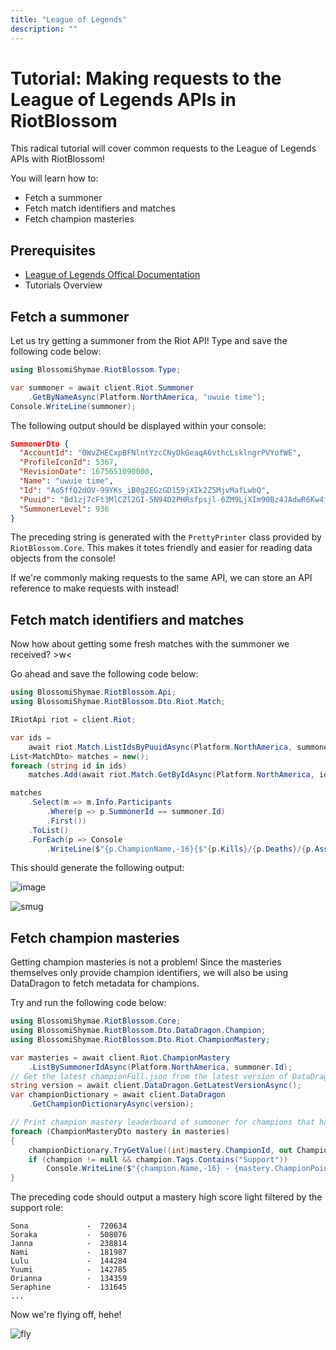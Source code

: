```yaml
---
title: "League of Legends"
description: ""
---
```


# Tutorial: Making requests to the League of Legends APIs in RiotBlossom

This radical tutorial will cover common requests to the League of Legends APIs with 
RiotBlossom!

You will learn how to:
- Fetch a summoner
- Fetch match identifiers and matches
- Fetch champion masteries

## Prerequisites
- [League of Legends Offical Documentation](https://developer.riotgames.com/docs/lol)
- Tutorials Overview

## Fetch a summoner

Let us try getting a summoner from the Riot API! Type and save the following 
code below:

```csharp
using BlossomiShymae.RiotBlossom.Type;

var summoner = await client.Riot.Summoner
    .GetByNameAsync(Platform.NorthAmerica, "uwuie time");
Console.WriteLine(summoner);
```

The following output should be displayed within your console:

```json
SummonerDto {
  "AccountId": "0WvZHECxpBFNlntYzcCNyDkGeaqA6vthcLsklngrPVYofWE",
  "ProfileIconId": 5367,
  "RevisionDate": 1675651090000,
  "Name": "uwuie time",
  "Id": "Ao5ffQ2dOV-99YKs_iB0g2EGzGD159jXIk2Z5MjvMafLwbQ",
  "Puuid": "Bd1zj7cFt3MlCZl2GI-5N94D2PHRsfpsjl-6ZM9LjXIm90Bz4JAdwR6Kw4fzbSPFfLoQI5p9hGIhfA",
  "SummonerLevel": 936
}
```

The preceding string is generated with the `PrettyPrinter` class provided by `RiotBlossom.Core`. This makes it totes friendly and easier for reading data objects from the 
console!

If we're commonly making requests to the same API, we can store an API reference to make requests with instead!

## Fetch match identifiers and matches

Now how about getting some fresh matches with the summoner we received? >w<

Go ahead and save the following code below:

```csharp
using BlossomiShymae.RiotBlossom.Api;
using BlossomiShymae.RiotBlossom.Dto.Riot.Match;

IRiotApi riot = client.Riot;

var ids = 
    await riot.Match.ListIdsByPuuidAsync(Platform.NorthAmerica, summoner.Puuid);
List<MatchDto> matches = new();
foreach (string id in ids)
    matches.Add(await riot.Match.GetByIdAsync(Platform.NorthAmerica, id));

matches
    .Select(m => m.Info.Participants
        .Where(p => p.SummonerId == summoner.Id)
        .First())
    .ToList()
    .ForEach(p => Console
        .WriteLine($"{p.ChampionName,-16}{$"{p.Kills}/{p.Deaths}/{p.Assists}",16}"));
```

This should generate the following output:

![image](https://user-images.githubusercontent.com/87099578/232168413-19747394-a8f2-4af3-b601-d3bf849d08a7.png)

![smug](/img/tutorials-lol-smug.png)

## Fetch champion masteries

Getting champion masteries is not a problem! Since the masteries themselves only 
provide champion identifiers, we will also be using DataDragon to fetch metadata 
for champions.

Try and run the following code below:

```csharp
using BlossomiShymae.RiotBlossom.Core;
using BlossomiShymae.RiotBlossom.Dto.DataDragon.Champion;
using BlossomiShymae.RiotBlossom.Dto.Riot.ChampionMastery;

var masteries = await client.Riot.ChampionMastery
    .ListBySummonerIdAsync(Platform.NorthAmerica, summoner.Id);
// Get the latest championFull.json from the latest version of DataDragon
string version = await client.DataDragon.GetLatestVersionAsync();
var championDictionary = await client.DataDragon
    .GetChampionDictionaryAsync(version);

// Print champion mastery leaderboard of summoner for champions that have the 'Support' role tag
foreach (ChampionMasteryDto mastery in masteries)
{
    championDictionary.TryGetValue((int)mastery.ChampionId, out Champion? champion);
    if (champion != null && champion.Tags.Contains("Support"))
        Console.WriteLine($"{champion.Name,-16} - {mastery.ChampionPoints,7}");
}
```

The preceding code should output a mastery high score light filtered by the 
support role:

```
Sona             -  720634
Soraka           -  508076
Janna            -  238814
Nami             -  181987
Lulu             -  144284
Yuumi            -  142785
Orianna          -  134359
Seraphine        -  131645
...
```

Now we're flying off, hehe!

![fly](/img/tutorials-lol-fly.png)